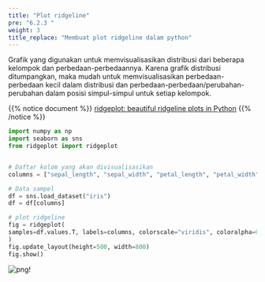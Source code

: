```yaml
---
title: "Plot ridgeline"
pre: "6.2.3 "
weight: 3
title_replace: "Membuat plot ridgeline dalam python"
---
```


Grafik yang digunakan untuk memvisualisasikan distribusi dari beberapa kelompok dan perbedaan-perbedaannya. Karena grafik distribusi ditumpangkan, maka mudah untuk memvisualisasikan perbedaan-perbedaan kecil dalam distribusi dan perbedaan-perbedaan/perubahan-perubahan dalam posisi simpul-simpul untuk setiap kelompok.

{{% notice document %}}
[ridgeplot: beautiful ridgeline plots in Python](https://github.com/tpvasconcelos/ridgeplot)
{{% /notice %}}

```python
import numpy as np
import seaborn as sns
from ridgeplot import ridgeplot


# Daftar kolom yang akan divisualisasikan
columns = ["sepal_length", "sepal_width", "petal_length", "petal_width"]

# Data sampel
df = sns.load_dataset("iris")
df = df[columns]

# plot ridgeline
fig = ridgeplot(
samples=df.values.T, labels=columns, colorscale="viridis", coloralpha=0.6
)
fig.update_layout(height=500, width=800)
fig.show()
```

![png](/images/visualize/distribution/ridgeline.png)!
